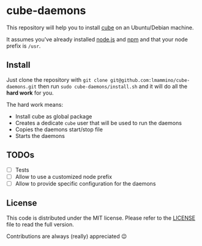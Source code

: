 cube-daemons
============

This repository will help you to install [cube](https://github.com/square/cube) on an Ubuntu/Debian machine.

It assumes you've already installed [node.js](http://nodejs.org/) and [npm](https://www.npmjs.org/) and that your node prefix is `/usr`.


## Install

Just clone the repository with `git clone git@github.com:lmammino/cube-daemons.git` then run `sudo cube-daemons/install.sh` and it will do all the **hard work** for you.

The hard work means:

 - Install cube as global package
 - Creates a dedicate `cube` user that will be used to run the daemons
 - Copies the daemons start/stop file
 - Starts the daemons


## TODOs

 - [ ] Tests
 - [ ] Allow to use a customized node prefix
 - [ ] Allow to provide specific configuration for the daemons

## License

This code is distributed under the MIT license. Please refer to the [LICENSE](/LICENSE) file to read the full version.

Contributions are always (really) appreciated :wink: